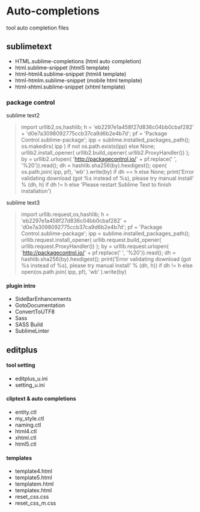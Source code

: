 Auto-completions
================

tool auto completion files


## sublimetext

- HTML.sublime-completions (html auto completion)
- html.sublime-snippet (html5 template)
- html-html4.sublime-snippet (html4 template)
- html-htmlm.sublime-snippet (mobile html template)
- html-xhtml.sublime-snippet (xhtml template)

### package control
sublime text2
>import urllib2,os,hashlib; h = 'eb2297e1a458f27d836c04bb0cbaf282' + 'd0e7a3098092775ccb37ca9d6b2e4b7d'; pf = 'Package Control.sublime-package'; ipp = sublime.installed_packages_path(); os.makedirs( ipp ) if not os.path.exists(ipp) else None; urllib2.install_opener( urllib2.build_opener( urllib2.ProxyHandler()) ); by = urllib2.urlopen( 'http://packagecontrol.io/' + pf.replace(' ', '%20')).read(); dh = hashlib.sha256(by).hexdigest(); open( os.path.join( ipp, pf), 'wb' ).write(by) if dh == h else None; print('Error validating download (got %s instead of %s), please try manual install' % (dh, h) if dh != h else 'Please restart Sublime Text to finish installation')

sublime text3
>import urllib.request,os,hashlib; h = 'eb2297e1a458f27d836c04bb0cbaf282' + 'd0e7a3098092775ccb37ca9d6b2e4b7d'; pf = 'Package Control.sublime-package'; ipp = sublime.installed_packages_path(); urllib.request.install_opener( urllib.request.build_opener( urllib.request.ProxyHandler()) ); by = urllib.request.urlopen( 'http://packagecontrol.io/' + pf.replace(' ', '%20')).read(); dh = hashlib.sha256(by).hexdigest(); print('Error validating download (got %s instead of %s), please try manual install' % (dh, h)) if dh != h else open(os.path.join( ipp, pf), 'wb' ).write(by)

#### plugin intro

 - SideBarEnhancements
 - GotoDocumentation
 - ConvertToUTF8
 - Sass
 - SASS Build
 - SublimeLinter




## editplus

#### tool setting

- editplus_u.ini
- setting_u.ini

#### cliptext & auto completions

- entity.ctl
- my_style.ctl
- naming.ctl
- html4.ctl
- xhtml.ctl
- html5.ctl

#### templates

- template4.html
- template5.html
- templatem.html
- templatex.html
- reset_css.css
- reset_css_m.css











